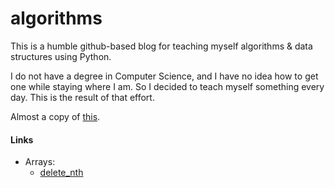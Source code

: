 # algorithms

This is a humble github-based blog for teaching myself
algorithms & data structures using Python.

I do not have a degree in Computer Science, and I have no idea
how to get one while staying where I am. So I decided to teach
myself something every day. This is the result of that effort.

Almost a copy of [this](https://github.com/keon/algorithms/).

#### Links
* Arrays:
  * [delete_nth](delete_nth.md)